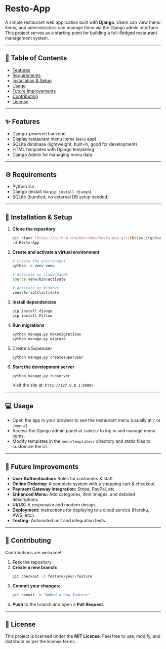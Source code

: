 # Resto-App

A simple restaurant web application built with **Django**.
Users can view menu items, and administrators can manage them via the Django admin interface.
This project serves as a starting point for building a full-fledged restaurant management system.

---

## 📌 Table of Contents

- [Features](#-features)
- [Requirements](#-requirements)
- [Installation & Setup](#-installation--setup)
- [Usage](#-usage)
- [Future Improvements](#-future-improvements)
- [Contributing](#-contributing)
- [License](#-license)

---

## ✨ Features

- Django-powered backend
- Display restaurant menu items (`menu` app)
- SQLite database (lightweight, built-in, good for development)
- HTML templates with Django templating
- Django Admin for managing menu data

---

## ⚙️ Requirements

- Python 3.x
- Django (install via `pip install django`)
- SQLite (bundled, no external DB setup needed)

---

## 🚀 Installation & Setup

1.  **Clone the repository**
    ```bash
    git clone [https://github.com/Adarshow/Resto-App.git](https://github.com/Adarshow/Resto-App.git)
    cd Resto-App
    ```

2.  **Create and activate a virtual environment**
    ```bash
    # Create the environment
    python -m venv venv

    # Activate on Linux/macOS
    source venv/bin/activate
    
    # Activate on Windows
    venv\Scripts\activate
    ```

3.  **Install dependencies**
    ```bash
    pip install django
    pip install Pillow
    ```

4.  **Run migrations**
    ```bash
    python manage.py makemigrations
    python manage.py migrate
    ```
5. Create a Superuser

    ```bash
    python manage.py createsuperuser
    ```

6.  **Start the development server**
    ```bash
    python manage.py runserver
    ```
    Visit the site at: `http://127.0.0.1:8000/`

---

## 💻 Usage

-   Open the app in your browser to see the restaurant menu (usually at `/` or `/menu/`).
-   Access the Django admin panel at `/admin/` to log in and manage menu items.
-   Modify templates in the `menu/templates/` directory and static files to customize the UI.

---

## 🔮 Future Improvements

-   **User Authentication:** Roles for customers & staff.
-   **Online Ordering:** A complete system with a shopping cart & checkout.
-   **Payment Gateway Integration:** Stripe, PayPal, etc.
-   **Enhanced Menu:** Add categories, item images, and detailed descriptions.
-   **UI/UX:** A responsive and modern design.
-   **Deployment:** Instructions for deploying to a cloud service (Heroku, AWS, etc.).
-   **Testing:** Automated unit and integration tests.

---

## 🤝 Contributing

Contributions are welcome!

1.  **Fork** the repository.
2.  **Create a new branch:**
    ```bash
    git checkout -b feature/your-feature
    ```
3.  **Commit your changes:**
    ```bash
    git commit -m "Added a new feature"
    ```
4.  **Push** to the branch and open a **Pull Request**.

---

## 📜 License

This project is licensed under the **MIT License**.
Feel free to use, modify, and distribute as per the license terms.
